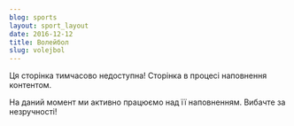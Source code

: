 ```yaml
---
blog: sports
layout: sport_layout
date: 2016-12-12
title: Волейбол
slug: volejbol
---
```


<p class="lead">Ця сторінка тимчасово недоступна! Сторінка в процесі наповнення контентом.</p>

На даний момент ми активно працюємо над її наповненням. Вибачте за незручності!
